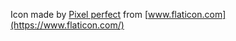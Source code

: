 Icon made by [Pixel perfect](https://www.flaticon.com/authors/pixel-perfect) from [www.flaticon.com](https://www.flaticon.com/)
